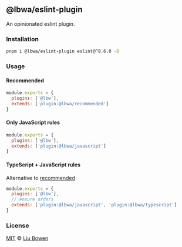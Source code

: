 ## @lbwa/eslint-plugin

An opinionated eslint plugin.

### Installation

```bash
pnpm i @lbwa/eslint-plugin eslint@^8.6.0 -D
```

### Usage

#### Recommended

```js
module.exports = {
  plugins: ['@lbw'],
  extends: ['plugin:@lbwa/recommended']
}
```

#### Only JavaScript rules

```js
module.exports = {
  plugins: ['@lbw'],
  extends: ['plugin:@lbwa/javascript']
}
```

#### TypeScript + JavaScript rules

Alternative to [recommended](#Recommended)

```js
module.exports = {
  plugins: ['@lbw'],
  // ensure orders
  extends: ['plugin:@lbwa/javascript', 'plugin:@lbwa/typescript']
}
```

### License

[MIT](./LICENSE) © [Liu Bowen](https://github.com/lbwa)
